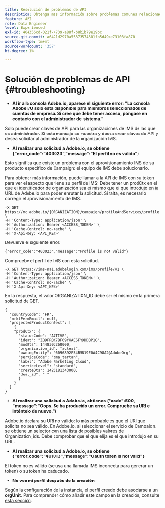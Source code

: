 ```yaml
---
title: Resolución de problemas de API
description: Obtenga más información sobre problemas comunes relacionados con las API de Campaign Standard
feature: API
role: Data Engineer
level: Experienced
exl-id: 404356cd-021f-4739-a88f-b8b1b79e19bc
source-git-commit: a6471d2970a55373574301fb5d49ee73103fa870
workflow-type: tm+mt
source-wordcount: '357'
ht-degree: 1%

---
```


# Solución de problemas de API {#troubleshooting}

* **Al ir a la consola Adobe.io, aparece el siguiente error: &quot;La consola Adobe I/O solo está disponible para miembros seleccionados de cuentas de empresa. Si cree que debe tener acceso, póngase en contacto con el administrador del sistema.&quot;**

Solo puede crear claves de API para las organizaciones de IMS de las que es administrador. Si este mensaje se muestra y desea crear claves de API y desea solicitar al administrador de la organización IMS.

* **Al realizar una solicitud a Adobe.io, se obtiene {&quot;error_code&quot;:&quot;403023&quot;,&quot;message&quot;:&quot;El perfil no es válido&quot;}**

Esto significa que existe un problema con el aprovisionamiento IMS de su producto específico de Campaign: el equipo de IMS debe solucionarlo.

Para obtener más información, puede llamar a la API de IMS con su token para ver el aspecto que tiene su perfil de IMS: Debe tener un prodCtx en el que el identificador de organización sea el mismo que el que introdujo en la URL de Adobe.io para poder enrutar la solicitud.
Si falta, es necesario corregir el aprovisionamiento de IMS.

```
-X GET https://mc.adobe.io/{ORGANIZATION}/campaign/profileAndServices/profile \
-H 'Content-Type: application/json' \
-H 'Authorization: Bearer <ACCESS_TOKEN>' \
-H 'Cache-Control: no-cache' \
-H 'X-Api-Key: <API_KEY>'
```

Devuelve el siguiente error.

```
{"error_code":"403023","message":"Profile is not valid"}
```

Compruebe el perfil de IMS con esta solicitud.

```
-X GET https://ims-na1.adobelogin.com/ims/profile/v1 \
-H 'Content-Type: application/json' \
-H 'Authorization: Bearer <ACCESS_TOKEN>' \
-H 'Cache-Control: no-cache' \
-H 'X-Api-Key: <API_KEY>'
```

En la respuesta, el valor ORGANIZATION_ID debe ser el mismo en la primera solicitud de GET.

```
{
  "countryCode": "FR",
  "mrktPermEmail": null,
  "projectedProductContext": [
    {
    "prodCtx": {
      "statusCode": "ACTIVE",
      "ident": "ZQ9FRQK7BF09YXAESFY9DDQP1G",
      "modDts": 1448307260000,
      "organization_id": "actest",
      "owningEntity": "6096892F54B5819E0A4C98A2@AdobeOrg",
      "serviceCode": "dma_tartan",
      "label": "Adobe Marketing Cloud",
      "serviceLevel": "standard",
      "createDts": 1421181343000,
      "deal_id": " "
      }
    }
  ]
}
```

* **Al realizar una solicitud a Adobe.io, obtienes {&quot;code&quot;:500, &quot;message&quot;:&quot;Oops. Se ha producido un error. Compruebe su URI e inténtelo de nuevo.&quot;}**

Adobe.io declara su URI no válido: lo más probable es que el URI que solicita no sea válido. En Adobe.io, al seleccionar el servicio de Campaign, se obtiene un selector con una lista de posibles valores de Organization_ids. Debe comprobar que el que elija es el que introdujo en su URL.

* **Al realizar una solicitud a Adobe.io, se obtiene {&quot;error_code&quot;:&quot;401013&quot;,&quot;message&quot;:&quot;Oauth token is not valid&quot;}**

El token no es válido (se usa una llamada IMS incorrecta para generar un token) o su token ha caducado.

* **No veo mi perfil después de la creación**

Según la configuración de la instancia, el perfil creado debe asociarse a un **orgUnit**. Para comprender cómo añadir este campo en la creación, consulte [esta sección](../../api/using/creating-profiles-api.md).

<!-- * (error duplicate key : quand tu crées un profile qui existe déjà , il faut faire un patch pour updater le profile plutôt qu’un POST)

With Curl
List all profiles

Create a profile

Update the mobilePhone attribute of a profile

API Calls on Service

GET the list of services

-->

<!--

How to find and use a filter?
Error codes:

* PAtch sur Age = message d'erreur :
500
Cannot update the 'age' property that is read-only
'age' property is not valid for the 'profile' resource.
-->

<!--
How to filter a list of subscribed profiles with available profile filters ? by date (by les filtres dispo sur la ressource) ?

Pattern classique :

recupérer la liste des subscriptions filtrées d'un profile
1) get sur profile
2) recup PKey
3) get sur PKey
4) get sur href des subscriptions

Comment savoir quel filtre appliquer ?

1) get sur metadata de profile
2) retourne description de la collection subscription
3) get sur la valeur du champ resTarget
4) get sur le href dans filters
5) retourne les filtres applicables sur l'url des data.

-->

